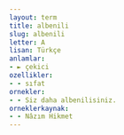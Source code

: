 ```yaml
---
layout: term
title: albenili
slug: albenili
letter: A
lisan: Türkçe
anlamlar:
- ► çekici
ozellikler:
- - sıfat
ornekler:
- - Siz daha albenilisiniz.
orneklerkaynak:
- - Nâzım Hikmet
---
```


